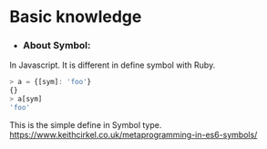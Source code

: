 # Basic knowledge
* ### About Symbol:

In Javascript. It is different in define symbol with Ruby.
```javascript
> a = {[sym]: 'foo'}
{}
> a[sym]
'foo'
```
This is the simple define in Symbol type.   
https://www.keithcirkel.co.uk/metaprogramming-in-es6-symbols/
